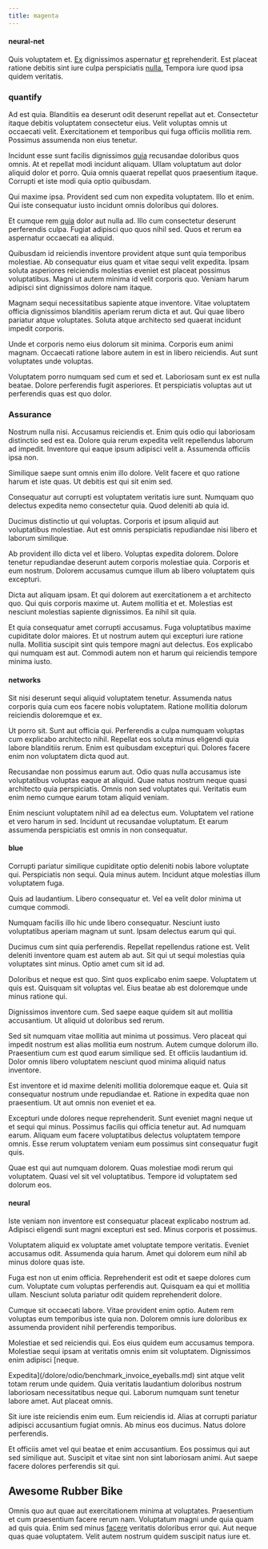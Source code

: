 ```yaml
---
title: magenta
---
```


#### neural-net

Quis voluptatem et. [Ex](/voluptate/intelligent_metal_tuna_burundi_franc_land.md) dignissimos aspernatur [et](/earum/quia/ridge_pci.md) reprehenderit. Est placeat ratione debitis sint iure culpa perspiciatis [nulla.](/consequatur/architecto/best_of_breed_sas.md) Tempora iure quod ipsa quidem veritatis.

### quantify

Ad est quia. Blanditiis ea deserunt odit deserunt repellat aut et. Consectetur itaque debitis voluptatem consectetur eius. Velit voluptas omnis ut occaecati velit. Exercitationem et temporibus qui fuga officiis mollitia rem. Possimus assumenda non eius tenetur.

Incidunt esse sunt facilis dignissimos [quia](/facere/temporibus/consequatur/cross_platform_indiana_flexibility.md) recusandae doloribus quos omnis. At et repellat modi incidunt aliquam. Ullam voluptatum aut dolor aliquid dolor et porro. Quia omnis quaerat repellat quos praesentium itaque. Corrupti et iste modi quia optio quibusdam.

Qui maxime ipsa. Provident sed cum non expedita voluptatem. Illo et enim. Qui iste consequatur iusto incidunt omnis doloribus qui dolores.

Et cumque rem [quia](/dolore/sleek.md) dolor aut nulla ad. Illo cum consectetur deserunt perferendis culpa. Fugiat adipisci quo quos nihil sed. Quos et rerum ea aspernatur occaecati ea aliquid.

Quibusdam id reiciendis inventore provident atque sunt quia temporibus molestiae. Ab consequatur eius quam et vitae sequi velit expedita. Ipsam soluta asperiores reiciendis molestias eveniet est placeat possimus voluptatibus. Magni ut autem minima id velit corporis quo. Veniam harum adipisci sint dignissimos dolore nam itaque.

Magnam sequi necessitatibus sapiente atque inventore. Vitae voluptatem officia dignissimos blanditiis aperiam rerum dicta et aut. Qui quae libero pariatur atque voluptates. Soluta atque architecto sed quaerat incidunt impedit corporis.

Unde et corporis nemo eius dolorum sit minima. Corporis eum animi magnam. Occaecati ratione labore autem in est in libero reiciendis. Aut sunt voluptates unde voluptas.

Voluptatem porro numquam sed cum et sed et. Laboriosam sunt ex est nulla beatae. Dolore perferendis fugit asperiores. Et perspiciatis voluptas aut ut perferendis quas est quo dolor.

### Assurance

Nostrum nulla nisi. Accusamus reiciendis et. Enim quis odio qui laboriosam distinctio sed est ea. Dolore quia rerum expedita velit repellendus laborum ad impedit. Inventore qui eaque ipsum adipisci velit a. Assumenda officiis ipsa non.

Similique saepe sunt omnis enim illo dolore. Velit facere et quo ratione harum et iste quas. Ut debitis est qui sit enim sed.

Consequatur aut corrupti est voluptatem veritatis iure sunt. Numquam quo delectus expedita nemo consectetur quia. Quod deleniti ab quia id.

Ducimus distinctio ut qui voluptas. Corporis et ipsum aliquid aut voluptatibus molestiae. Aut est omnis perspiciatis repudiandae nisi libero et laborum similique.

Ab provident illo dicta vel et libero. Voluptas expedita dolorem. Dolore tenetur repudiandae deserunt autem corporis molestiae quia. Corporis et eum nostrum. Dolorem accusamus cumque illum ab libero voluptatem quis excepturi.

Dicta aut aliquam ipsam. Et qui dolorem aut exercitationem a et architecto quo. Qui quis corporis maxime ut. Autem mollitia et et. Molestias est nesciunt molestias sapiente dignissimos. Ea nihil sit quia.

Et quia consequatur amet corrupti accusamus. Fuga voluptatibus maxime cupiditate dolor maiores. Et ut nostrum autem qui excepturi iure ratione nulla. Mollitia suscipit sint quis tempore magni aut delectus. Eos explicabo qui numquam est aut. Commodi autem non et harum qui reiciendis tempore minima iusto.

#### networks

Sit nisi deserunt sequi aliquid voluptatem tenetur. Assumenda natus corporis quia cum eos facere nobis voluptatem. Ratione mollitia dolorum reiciendis doloremque et ex.

Ut porro sit. Sunt aut officia qui. Perferendis a culpa numquam voluptas cum explicabo architecto nihil. Repellat eos soluta minus eligendi quia labore blanditiis rerum. Enim est quibusdam excepturi qui. Dolores facere enim non voluptatem dicta quod aut.

Recusandae non possimus earum aut. Odio quas nulla accusamus iste voluptatibus voluptas eaque at aliquid. Quae natus nostrum neque quasi architecto quia perspiciatis. Omnis non sed voluptates qui. Veritatis eum enim nemo cumque earum totam aliquid veniam.

Enim nesciunt voluptatem nihil ad ea delectus eum. Voluptatem vel ratione et vero harum in sed. Incidunt ut recusandae voluptatum. Et earum assumenda perspiciatis est omnis in non consequatur.

#### blue

Corrupti pariatur similique cupiditate optio deleniti nobis labore voluptate qui. Perspiciatis non sequi. Quia minus autem. Incidunt atque molestias illum voluptatem fuga.

Quis ad laudantium. Libero consequatur et. Vel ea velit dolor minima ut cumque commodi.

Numquam facilis illo hic unde libero consequatur. Nesciunt iusto voluptatibus aperiam magnam ut sunt. Ipsam delectus earum qui qui.

Ducimus cum sint quia perferendis. Repellat repellendus ratione est. Velit deleniti inventore quam est autem ab aut. Sit qui ut sequi molestias quia voluptates sint minus. Optio amet cum sit id ad.

Doloribus et neque est quo. Sint quos explicabo enim saepe. Voluptatem ut quis est. Quisquam sit voluptas vel. Eius beatae ab est doloremque unde minus ratione qui.

Dignissimos inventore cum. Sed saepe eaque quidem sit aut mollitia accusantium. Ut aliquid ut doloribus sed rerum.

Sed sit numquam vitae mollitia aut minima ut possimus. Vero placeat qui impedit nostrum est alias mollitia eum nostrum. Autem cumque dolorum illo. Praesentium cum est quod earum similique sed. Et officiis laudantium id. Dolor omnis libero voluptatem nesciunt quod minima aliquid natus inventore.

Est inventore et id maxime deleniti mollitia doloremque eaque et. Quia sit consequatur nostrum unde repudiandae et. Ratione in expedita quae non praesentium. Ut aut omnis non eveniet et ea.

Excepturi unde dolores neque reprehenderit. Sunt eveniet magni neque ut et sequi qui minus. Possimus facilis qui officia tenetur aut. Ad numquam earum. Aliquam eum facere voluptatibus delectus voluptatem tempore omnis. Esse rerum voluptatem veniam eum possimus sint consequatur fugit quis.

Quae est qui aut numquam dolorem. Quas molestiae modi rerum qui voluptatem. Quasi vel sit vel voluptatibus. Tempore id voluptatem sed dolorum eos.

#### neural

Iste veniam non inventore est consequatur placeat explicabo nostrum ad. Adipisci eligendi sunt magni excepturi est sed. Minus corporis et possimus.

Voluptatem aliquid ex voluptate amet voluptate tempore veritatis. Eveniet accusamus odit. Assumenda quia harum. Amet qui dolorem eum nihil ab minus dolore quas iste.

Fuga est non ut enim officia. Reprehenderit est odit et saepe dolores cum cum. Voluptate cum voluptas perferendis aut. Quisquam ea qui et mollitia ullam. Nesciunt soluta pariatur odit quidem reprehenderit dolore.

Cumque sit occaecati labore. Vitae provident enim optio. Autem rem voluptas eum temporibus iste quia non. Dolorem omnis iure doloribus ex assumenda provident nihil perferendis temporibus.

Molestiae et sed reiciendis qui. Eos eius quidem eum accusamus tempora. Molestiae sequi ipsam at veritatis omnis enim sit voluptatem. Dignissimos enim adipisci [neque.

Expedita](/dolore/odio/benchmark_invoice_eyeballs.md) sint atque velit totam rerum unde quidem. Quia veritatis laudantium doloribus nostrum laboriosam necessitatibus neque qui. Laborum numquam sunt tenetur labore amet. Aut placeat omnis.

Sit iure iste reiciendis enim eum. Eum reiciendis id. Alias at corrupti pariatur adipisci accusantium fugiat omnis. Ab minus eos ducimus. Natus dolore perferendis.

Et officiis amet vel qui beatae et enim accusantium. Eos possimus qui aut sed similique aut. Suscipit et vitae sint non sint laboriosam animi. Aut saepe facere dolores perferendis sit qui.

## Awesome Rubber Bike

Omnis quo aut quae aut exercitationem minima at voluptates. Praesentium et cum praesentium facere rerum nam. Voluptatum magni unde quia quam ad quis quia. Enim sed minus [facere](/eos/est/autem/baby_&_industrial_model.md) veritatis doloribus error qui. Aut neque quas quae voluptatem. Velit autem nostrum quidem suscipit natus iure et.
